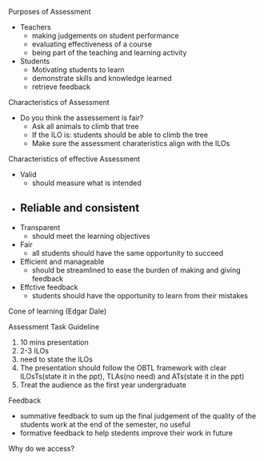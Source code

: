 Purposes of Assessment
  - Teachers
    - making judgements on student performance
    - evaluating effectiveness of a course
    - being part of the teaching and learning activity
  - Students
    - Motivating students to learn
    - demonstrate skills and knowledge learned
    - retrieve feedback
   
Characteristics of Assessment
  - Do you think the assessement is fair?
    - Ask all animals to climb that tree
    - If the ILO is: students should be able to climb the tree
    - Make sure the assessment charateristics align with the ILOs


 Characteristics of effective Assessment
   - Valid
     - should measure what is intended
   - Reliable and consistent
     -  
   - Transparent
     - should meet the learning objectives 
   - Fair
     - all students should have the same opportunity to succeed 
   - Efficient and manageable
     - should be streamlined to ease the burden of making and giving feedback 
   - Effctive feedback
     - students should have the opportunity to learn from their mistakes

  Cone of learning (Edgar Dale)


  Assessment Task Guideline

  1. 10 mins presentation
  2. 2-3 ILOs
  3. need to state the ILOs
  4. The presentation  should follow the OBTL framework with clear ILOsTs(state it in the ppt), TLAs(no need) and ATs(state it in the ppt)
  5. Treat the audience as the first year undergraduate

Feedback
  - summative feedback to sum up the final judgement of the quality of the students work at the end of the semester, no useful
  - formative feedback to help stedents improve their work in future

Why do we access?

